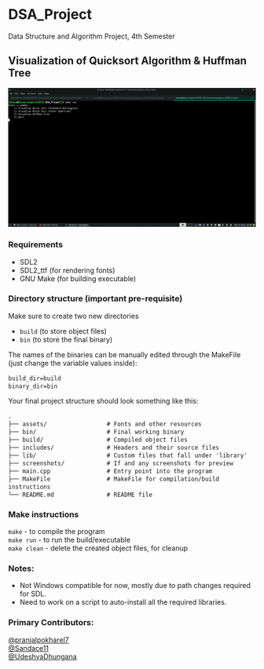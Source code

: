 # DSA_Project
Data Structure and Algorithm Project, 4th Semester

## Visualization of Quicksort Algorithm & Huffman Tree

![screenshot.gif](https://raw.githubusercontent.com/Sandace11/DSA_Project/main/screenshots/output.gif)

### Requirements
- SDL2
- SDL2_ttf (for rendering fonts)
- GNU Make (for building executable)

### Directory structure (important pre-requisite)
Make sure to create two new directories 
- `build` (to store object files)
- `bin` (to store the final binary) 

The names of the binaries can be manually edited
through the MakeFile (just change the variable values inside):
```
build_dir=build
binary_dir=bin
```
Your final project structure should look something like this:
```
.
├── assets/                 # Fonts and other resources
├── bin/                    # Final working binary
├── build/                  # Compiled object files
├── includes/               # Headers and their source files
├── lib/                    # Custom files that fall under 'library'
├── screenshots/            # If and any screenshots for preview
├── main.cpp                # Entry point into the program
├── MakeFile                # MakeFile for compilation/build instructions
└── README.md               # README file
```

### Make instructions
`make` - to compile the program\
`make run` - to run the build/executable\
`make clean` - delete the created object files, for cleanup

### Notes:
- Not Windows compatible for now, mostly due to path changes required for SDL.
- Need to work on a script to auto-install all the required libraries.

### Primary Contributors:
[@pranjalpokharel7](https://github.com/pranjalpokharel7)\
[@Sandace11](https://github.com/Sandace11)\
[@UdeshyaDhungana](https://github.com/UdeshyaDhungana)

